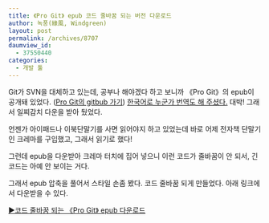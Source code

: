 ```yaml
---
title: 《Pro Git》 epub 코드 줄바꿈 되는 버전 다운로드
author: 녹풍(綠風, Windgreen)
layout: post
permalink: /archives/8707
daumview_id:
  - 37550440
categories:
  - 개발 툴
---
```

Git가 SVN을 대체하고 있는데, 공부나 해야겠다 하고 보니까 《Pro Git》의 epub이 공개돼 있었다. ([Pro Git의 gitbub 가기][1]) [한국어로 누군가 번역도 해 주셨다.][2] 대박! 그래서 일찌감치 다운을 받아 뒀었다.

언젠가 아이패드나 이북단말기를 사면 읽어야지 하고 있었는데 바로 어제 전자책 단말기인 크레마를 구입했고, 그래서 읽기로 했다!

그런데 epub을 다운받아 크레마 터치에 집어 넣으니 이런 코드가 줄바꿈이 안 되서, 긴 코드는 아예 안 보이는 거다.

그래서 epub 압축을 풀어서 스타일 손좀 봤다. 코드 줄바꿈 되게 만들었다. 아래 링크에서 다운받을 수 있다.

[▶코드 줄바꿈 되는 《Pro Git》 epub 다운로드][3]

 [1]: https://github.com/dogfeet/progit
 [2]: http://dogfeet.github.com/articles/2012/progit.html
 [3]: /uploads/legacy/progit.ko.epub